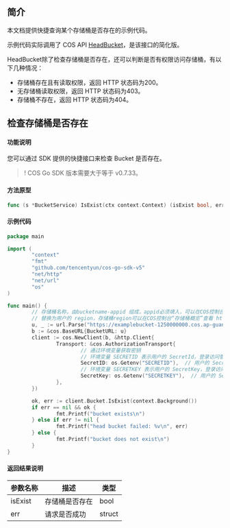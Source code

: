 ## 简介

本文档提供快捷查询某个存储桶是否存在的示例代码。

示例代码实际调用了 COS API [HeadBucket](https://cloud.tencent.com/document/product/436/7735)，是该接口的简化版。

HeadBucket除了检查存储桶是否存在，还可以判断是否有权限访问存储桶，有以下几种情况：

- 存储桶存在且有读取权限，返回 HTTP 状态码为200。
- 无存储桶读取权限，返回 HTTP 状态码为403。
- 存储桶不存在，返回 HTTP 状态码为404。


## 检查存储桶是否存在

#### 功能说明

您可以通过 SDK 提供的快捷接口来检查 Bucket 是否存在。

>! COS Go SDK 版本需要大于等于 v0.7.33。
>

#### 方法原型
```go
func (s *BucketService) IsExist(ctx context.Context) (isExist bool, err error)
```
#### 示例代码

```go
package main

import (
        "context"
        "fmt"
        "github.com/tencentyun/cos-go-sdk-v5"
        "net/http"
        "net/url"
        "os"
)

func main() {
        // 存储桶名称，由bucketname-appid 组成，appid必须填入，可以在COS控制台查看存储桶名称。 https://console.cloud.tencent.com/cos5/bucket
        // 替换为用户的 region，存储桶region可以在COS控制台“存储桶概览”查看 https://console.cloud.tencent.com/ ，关于地域的详情见 https://cloud.tencent.com/document/product/436/6224 。
        u, _ := url.Parse("https://examplebucket-1250000000.cos.ap-guangzhou.myqcloud.com")
        b := &cos.BaseURL{BucketURL: u}
        client := cos.NewClient(b, &http.Client{
                Transport: &cos.AuthorizationTransport{
                        // 通过环境变量获取密钥
                        // 环境变量 SECRETID 表示用户的 SecretId，登录访问管理控制台查看密钥，https://console.cloud.tencent.com/cam/capi
                        SecretID: os.Getenv("SECRETID"),  // 用户的 SecretId，建议使用子账号密钥，授权遵循最小权限指引，降低使用风险。子账号密钥获取可参考 https://cloud.tencent.com/document/product/598/37140
                        // 环境变量 SECRETKEY 表示用户的 SecretKey，登录访问管理控制台查看密钥，https://console.cloud.tencent.com/cam/capi
                        SecretKey: os.Getenv("SECRETKEY"),  // 用户的 SecretKey，建议使用子账号密钥，授权遵循最小权限指引，降低使用风险。子账号密钥获取可参考 https://cloud.tencent.com/document/product/598/37140
                },
        })

        ok, err := client.Bucket.IsExist(context.Background())
        if err == nil && ok {
                fmt.Printf("bucket exists\n")
        } else if err != nil {
                fmt.Printf("head bucket failed: %v\n", err)
        } else {
                fmt.Printf("bucket does not exist\n")
        }
}
```
#### 返回结果说明
| 参数名称               | 描述                                                         | 类型   |
| ---------------------- | ------------------------------------------------------------ | ------ |
| isExist | 存储桶是否存在                      | bool |
| err |  请求是否成功 | struct |
